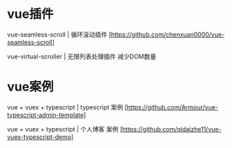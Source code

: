# vue插件
vue-seamless-scroll  | 循环滚动插件  [https://github.com/chenxuan0000/vue-seamless-scroll]

vue-virtual-scroller  | 无限列表处理插件  减少DOM数量 

# vue案例
vue + vuex + typescript |  typescript 案例  [https://github.com/Armour/vue-typescript-admin-template]

vue + vuex + typescript |  个人博客  案例   [https://github.com/qidaizhe11/vue-vuex-typescript-demo]
